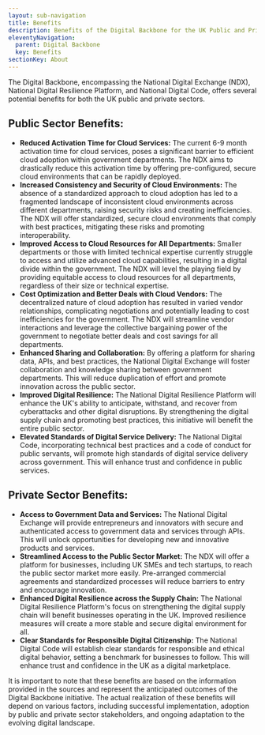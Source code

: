 ```yaml
---
layout: sub-navigation
title: Benefits
description: Benefits of the Digital Backbone for the UK Public and Private Sectors
eleventyNavigation:
  parent: Digital Backbone
  key: Benefits
sectionKey: About
---
```


The Digital Backbone, encompassing the National Digital Exchange (NDX), National Digital Resilience Platform, and National Digital Code, offers several potential benefits for both the UK public and private sectors.

## Public Sector Benefits:

- **Reduced Activation Time for Cloud Services:** The current 6-9 month activation time for cloud services, poses a significant barrier to efficient cloud adoption within government departments. The NDX aims to drastically reduce this activation time by offering pre-configured, secure cloud environments that can be rapidly deployed.
- **Increased Consistency and Security of Cloud Environments:** The absence of a standardized approach to cloud adoption has led to a fragmented landscape of inconsistent cloud environments across different departments, raising security risks and creating inefficiencies. The NDX will offer standardized, secure cloud environments that comply with best practices, mitigating these risks and promoting interoperability.
- **Improved Access to Cloud Resources for All Departments:** Smaller departments or those with limited technical expertise currently struggle to access and utilize advanced cloud capabilities, resulting in a digital divide within the government. The NDX will level the playing field by providing equitable access to cloud resources for all departments, regardless of their size or technical expertise.
- **Cost Optimization and Better Deals with Cloud Vendors:** The decentralized nature of cloud adoption has resulted in varied vendor relationships, complicating negotiations and potentially leading to cost inefficiencies for the government. The NDX will streamline vendor interactions and leverage the collective bargaining power of the government to negotiate better deals and cost savings for all departments.
- **Enhanced Sharing and Collaboration:** By offering a platform for sharing data, APIs, and best practices, the National Digital Exchange will foster collaboration and knowledge sharing between government departments. This will reduce duplication of effort and promote innovation across the public sector.
- **Improved Digital Resilience:** The National Digital Resilience Platform will enhance the UK's ability to anticipate, withstand, and recover from cyberattacks and other digital disruptions. By strengthening the digital supply chain and promoting best practices, this initiative will benefit the entire public sector.
- **Elevated Standards of Digital Service Delivery:** The National Digital Code, incorporating technical best practices and a code of conduct for public servants, will promote high standards of digital service delivery across government. This will enhance trust and confidence in public services.

## Private Sector Benefits:

- **Access to Government Data and Services:** The National Digital Exchange will provide entrepreneurs and innovators with secure and authenticated access to government data and services through APIs. This will unlock opportunities for developing new and innovative products and services.
- **Streamlined Access to the Public Sector Market:** The NDX will offer a platform for businesses, including UK SMEs and tech startups, to reach the public sector market more easily. Pre-arranged commercial agreements and standardized processes will reduce barriers to entry and encourage innovation.
- **Enhanced Digital Resilience across the Supply Chain:** The National Digital Resilience Platform's focus on strengthening the digital supply chain will benefit businesses operating in the UK. Improved resilience measures will create a more stable and secure digital environment for all.
- **Clear Standards for Responsible Digital Citizenship:** The National Digital Code will establish clear standards for responsible and ethical digital behavior, setting a benchmark for businesses to follow. This will enhance trust and confidence in the UK as a digital marketplace.

It is important to note that these benefits are based on the information provided in the sources and represent the anticipated outcomes of the Digital Backbone initiative. The actual realization of these benefits will depend on various factors, including successful implementation, adoption by public and private sector stakeholders, and ongoing adaptation to the evolving digital landscape.
